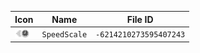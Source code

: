| Icon | Name | File ID |
| ---  | ---  | ---     |
| ![](SpeedScale.png) | `SpeedScale` | `-6214210273595407243` |
